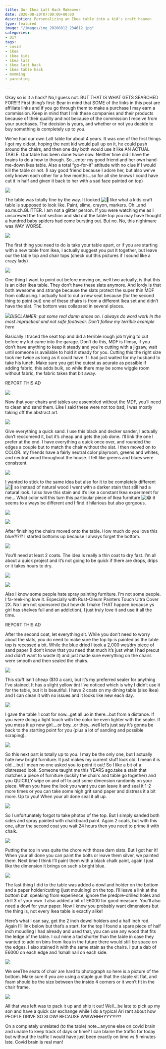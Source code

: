 ```yaml
---
title: Our Ikea Latt Hack Makeover
date: 2020-08-20T07:00:00+00:00
description: Personalizing an Ikea table into a kid's craft heaven
type: featured
image: "/images/img_20200812_234612.jpg"
categories:
- DIY
tags:
- covid
- ikea
- ikea kids
- ikea latt
- ikea latt hack
- ikea table hack
- momming
- parenting

---
```

Okay so is it a hack? No,I guess not. BUT THAT IS WHAT GETS SEARCHED FOR!!!!! First thing’s first: Bear in mind that SOME of the links in this post are affiliate links and if you go through them to make a purchase I may earn a commission. Keep in mind that I link these companies and their products because of their quality and not because of the commission I receive from your purchases. The decision is yours, and whether or not you decide to buy something is completely up to you.

We’ve had our own Latt table for about 4 years. It was one of the first things I got my oldest, hoping the next kid would pull up on it, he could push around the chairs, and then one day both would use it like AN ACTUAL TABLE. Our table has been done twice now. Neither time did I have the brains to do a how to though. So…enter my good friend and her own hand-me-down Ikea table. Also a total “go-for-it” attitude with no clue if I would kill the table or not. (I say good friend because I adore her, but also we’ve only known each other for a few months…so for all she knows I could have cut it in half and given it back to her with a sad face painted on top)

![](https://cookcraftparent.files.wordpress.com/2020/08/00100trportrait_00100_burst20200725200412510_cover.jpg?w=1024)

The table was totally fine by the way. It looked ![💯](https://s0.wp.com/wp-content/mu-plugins/wpcom-smileys/twemoji/2/svg/1f4af.svg) like what a kids craft table is supposed to look like. Paint, slime, crayon, markers. Oh…and so.much.GLITTER. I am not a glitter person. If you were watching me as I unscrewed the front section and slid out the table top you may have thought a hundred baby spiders had come bursting out. But no. No, this nightmare was WAY WORSE.

![](https://cookcraftparent.files.wordpress.com/2020/08/00100lrportrait_00100_burst20200725200438202_cover.jpg?w=1024)

The first thing you need to do is take your table apart, or if you are starting with a new table from Ikea, I actually suggest you put it together, but leave our the table top and chair tops (check out this pictures if I sound like a crazy lady)

![](https://cookcraftparent.files.wordpress.com/2020/08/00000portrait_00000_burst20200802093413663.jpg?w=768)

One thing I want to point out before moving on, well two actually, is that this is an older Ikea table. They don’t have these slats anymore. And lordy is that both awesome and strange because the slats protect the super thin MDF from collapsing. I actually had to cut a new seat because (for the second thing to point out) one of these chairs is from a different Ikea set and didn’t have the slat. The bottom was collapsed in several places.

![](https://cookcraftparent.files.wordpress.com/2020/08/img_20200806_183031.jpg?w=768)*DISCLAIMER: put some real damn shoes on. I always do word work in the most impractical and not safe footwear. Don’t follow my terrible example here*

Basically I traced the seat top and did a terrible rough job trying to cut before my kid came into the garage. Don’t do this, MDF is flimsy, if you don’t have anything to keep it steady and you’re cutting with a jigsaw, wait until someone is available to hold it steady for you. Cutting this the right size took me twice as long as it could have if I had just waited for my husband to take his lunch. Make sure you get the cutest as acurate as possible if adding fabric, this adds bulk, so while there may be some wiggle room without fabric, the fabric takes that bit away.

REPORT THIS AD

![](https://cookcraftparent.files.wordpress.com/2020/08/00100lrportrait_00100_burst20200802091134857_cover.jpg)

Now that your chairs and tables are assembled without the MDF, you’ll need to clean and sand them. Like I said these were not too bad, I was mostly taking off the abstract art.

![](https://cookcraftparent.files.wordpress.com/2020/08/00100trportrait_00100_burst20200802091057134_cover.jpg)

Give everything a quick sand. I use this black and decker sander, I actually don’t reccomend it, but it’s cheap and gets the job done. I’ll link the one I prefer at the end. I have everything a quick once over, and rounded the edges a couple but to match the chair without the slat. I then moved on to COLOR. my friends have a fairly neutral color playroom, greens and whites, and neutral wood throughout the house. I felt like greens and blues were consistent.

![](https://cookcraftparent.files.wordpress.com/2020/08/img_20200804_092848.jpg)

I wanted to stick to the same idea but also for it to be completely different ![🤣](https://s0.wp.com/wp-content/mu-plugins/wpcom-smileys/twemoji/2/svg/1f923.svg) so instead of natural wood I went with a darker stain that still had a natural look. I also love this stain and it’s like a constant Ikea experiment for me… What color will this turn this particular piece of Ikea furniture ![😂](https://s0.wp.com/wp-content/mu-plugins/wpcom-smileys/twemoji/2/svg/1f602.svg) it seems to always be different and I find it hilarious but also gorgeous.

![](https://cookcraftparent.files.wordpress.com/2020/08/00100trportrait_00100_burst20200802093419255_cover.jpg?w=768)

![](https://cookcraftparent.files.wordpress.com/2020/08/img_20200802_094910.jpg?w=768)

After finishing the chairs moved onto the table. How much do you love this blue?!?!? I started bottoms up because I always forget the bottom.

![](https://cookcraftparent.files.wordpress.com/2020/08/img_20200802_094907.jpg?w=768)

You’ll need at least 2 coats. The idea is really a thin coat to dry fast. I’m all about a quick project and it’s not going to be quick if there are drops, drips or it takes hours to dry.

![](https://cookcraftparent.files.wordpress.com/2020/08/00100trportrait_00100_burst20200802130541722_cover.jpg?w=768)

![](https://cookcraftparent.files.wordpress.com/2020/08/00100trportrait_00100_burst20200802130451169_cover.jpg?w=768)

Also I know some people hate spray painting furniture. I’m not some people. I fa-reek-ing love it. Especially with Rust-Oleum Painters Touch Ultra Cover 2X. No I am not sponsored (but how do I make THAT happen because ys girl has shelves full and an addiction), I just truly love it and use it all the time.

REPORT THIS AD

After the second coat, let everything sit. While you don’t need to worry about the slats, you do need to make sure the top lip is painted as the table top is recessed a bit. While the blue dried I took a 2,000 wet/dry piece of sand paper (I don’t know that you need that much it’s just what I had precut and didn’t want to waste it) and just made sure everything on the chairs were smooth and then sealed the chairs.

![](https://cookcraftparent.files.wordpress.com/2020/08/00100trportrait_00100_burst20200802130445026_cover.jpg?w=768)

This stuff isn’t cheap ($10 a can), but it’s my preferred sealer for anything I’ve stained. It has a slight yellow tint I’ve noticed which is why I didn’t use it for the table, but it is beautiful. I have 2 coats on my dining table (also Ikea) and I can clean it with no issues and it looks like new each day.

![](https://cookcraftparent.files.wordpress.com/2020/08/00100lrportrait_00100_burst20200812150331836_cover-1.jpg?w=768)

I gave the table 1 coat for now…get all uo in there…but from a distance. If you were doing a light touch with the color be even lighter with the sealer. If you mess it up now girl….or boy…or they…well let’s just say it’s gonna be back to the starting point for you (plus a lot of sanding and possible scraping).

![](https://cookcraftparent.files.wordpress.com/2020/08/00100lrportrait_00100_burst20200809143223863_cover.jpg?w=768)

So this next part is totally up to you. I may be the only one, but I actually hate new bright furniture. It just makes my current stuff look old. I mean it is old….but I mean no one asked you to point it out! So I like a bit of a distressed look. Someone taught me this YEARS ago.take a stain that matches a piece of furniture (luckily the chairs and table go together) and you QUICKLY wipe on and off to add some dimension randomly on your piece. When you have the look you want you can leave it and seal it 1-2 more times or you can take some high grit sand paper and distress it a bit more. Up to you! When your all done seal it all up.

![](https://cookcraftparent.files.wordpress.com/2020/08/00100lrportrait_00100_burst20200806145157060_cover.jpg?w=768)

So I unfortunately forgot to take photos of the top. But I simply sanded both sides and spray painted with chalkboard paint. Again 2 coats, but with this one, after the second coat you wait 24 hours then you need to prime it with chalk.

![](https://cookcraftparent.files.wordpress.com/2020/08/00000img_00000_burst20200812150408701_cover.jpg?w=768)

Putting the top in was quite the chore with those darn slats. But I got her it! When your all done you can paint the bolts or leave them silver, we painted them. Next time I think I’ll paint them with a black chalk paint, again I just like the dimension it brings on such s bright blue.

![](https://cookcraftparent.files.wordpress.com/2020/08/00100lrportrait_00100_burst20200810095731976_cover.jpg)

The last thing I did to the table was added a dowl and holder on the bottom and a paper holder/cutting (just moulding) on the top. I’ll leave a link at the bottom but, speaking from experience, ignore the predpre-drilled holes and drill 3 of your own. I also added a bit of E6000 for good measure. You’ll also need a dowl for your paper. Now I know you probably want dimensions but the thing is, not every Ikea table is exactly alike!

Here’s what I can say, get the 2 inch dowel holders and a half inch rod. Again I’ll link below but that’s a start. for the top I found a spare piece of half inch moudling I had already and used that, you can use any wood that fits the ledge of the table. I cut mine a tad shorter than the table in case they wanted to add on bins from Ikea in the future there would still be space on the edges. I also stained it with the same stain as the chairs. I put a dab of E6000 on each edge and 1small nail on each side.

![](https://cookcraftparent.files.wordpress.com/2020/08/wp-1597300391253.jpg?w=1024)

We seeThe seats of chair are hard to photograph so here is a picture of the bottom. Make sure if you are using a staple gun that the staple sit flat, and foam should be the size between the inside 4 corners or it won’t fit in the chair frame.

![](https://cookcraftparent.files.wordpress.com/2020/08/img_20200812_150225.jpg?w=768)

All that was left was to pack it up and ship it out! Well…be late to pick up my son and have a quick car exchange while I do a typical Ari rant about how PEOPLE DRIVE SO SLOW! BECAUSE WWWHHHYYY?!?!?

On a completely unrelated (to the table) note…anyone else on covid brain and unable to keep track of days or time? I can blame the traffic for today but without the traffic I would have just been exactly on time vs 5 minutes late. Covid brain is real man!